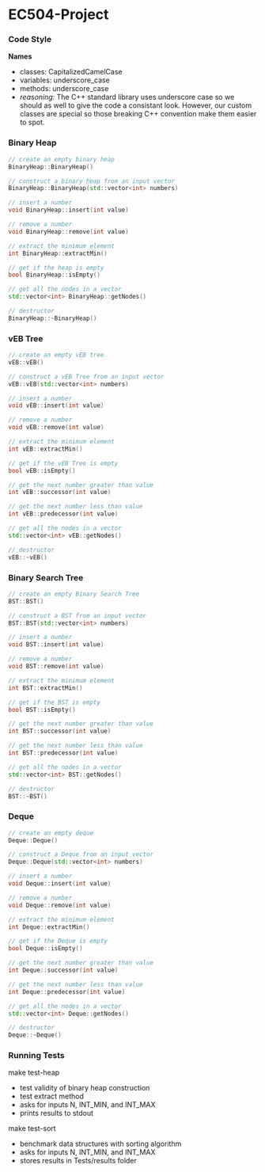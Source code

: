 # EC504-Project

### Code Style
**Names**
- classes: CapitalizedCamelCase
- variables: underscore_case
- methods: underscore_case
- _reasoning:_ The C++ standard library uses underscore case so we should as well to give the code a consistant look. However, our custom classes are special so those breaking C++ convention make them easier to spot.

### Binary Heap
```c++
// create an empty binary heap
BinaryHeap::BinaryHeap()

// construct a binary heap from an input vector
BinaryHeap::BinaryHeap(std::vector<int> numbers)

// insert a number
void BinaryHeap::insert(int value)

// remove a number
void BinaryHeap::remove(int value)

// extract the minimum element
int BinaryHeap::extractMin()

// get if the heap is empty
bool BinaryHeap::isEmpty()

// get all the nodes in a vector
std::vector<int> BinaryHeap::getNodes()

// destructor
BinaryHeap::~BinaryHeap()
```

### vEB Tree
```c++
// create an empty vEB tree
vEB::vEB()

// construct a vEB Tree from an input vector
vEB::vEB(std::vector<int> numbers)

// insert a number
void vEB::insert(int value)

// remove a number
void vEB::remove(int value)

// extract the minimum element
int vEB::extractMin()

// get if the vEB Tree is empty
bool vEB::isEmpty()

// get the next number greater than value
int vEB::successor(int value)

// get the next number less than value
int vEB::predecessor(int value)

// get all the nodes in a vector
std::vector<int> vEB::getNodes()

// destructor
vEB::~vEB()
```

### Binary Search Tree
```c++
// create an empty Binary Search Tree
BST::BST()

// construct a BST from an input vector
BST::BST(std::vector<int> numbers)

// insert a number
void BST::insert(int value)

// remove a number
void BST::remove(int value)

// extract the minimum element
int BST::extractMin()

// get if the BST is empty
bool BST::isEmpty()

// get the next number greater than value
int BST::successor(int value)

// get the next number less than value
int BST::predecessor(int value)

// get all the nodes in a vector
std::vector<int> BST::getNodes()

// destructor
BST::~BST()
```

### Deque
```c++
// create an empty deque
Deque::Deque()

// construct a Deque from an input vector
Deque::Deque(std::vector<int> numbers)

// insert a number
void Deque::insert(int value)

// remove a number
void Deque::remove(int value)

// extract the minimum element
int Deque::extractMin()

// get if the Deque is empty
bool Deque::isEmpty()

// get the next number greater than value
int Deque::successor(int value)

// get the next number less than value
int Deque::predecessor(int value)

// get all the nodes in a vector
std::vector<int> Deque::getNodes()

// destructor
Deque::~Deque()
```

### Running Tests
make test-heap
 - test validity of binary heap construction
 - test extract method
 - asks for inputs N, INT_MIN, and INT_MAX
 - prints results to stdout

make test-sort
 - benchmark data structures with sorting algorithm
 - asks for inputs N, INT_MIN, and INT_MAX
 - stores results in Tests/results folder




